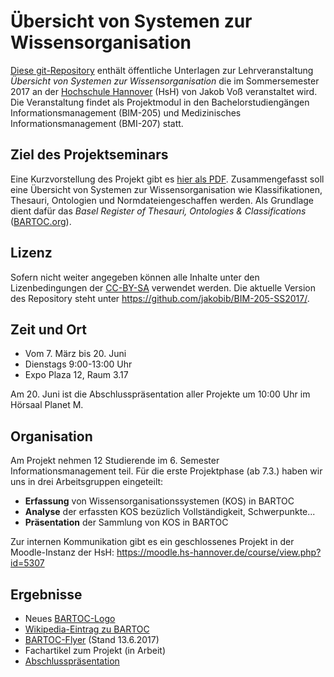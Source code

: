# Übersicht von Systemen zur Wissensorganisation

[Diese git-Repository](https://github.com/hshdb/BIM-205-SS2017) enthält öffentliche
Unterlagen zur Lehrveranstaltung *Übersicht von Systemen zur
Wissensorganisation* die im Sommersemester 2017 an der [Hochschule
Hannover](https://www.hs-hannover.de/) (HsH) von Jakob Voß veranstaltet wird.
Die Veranstaltung findet als Projektmodul in den Bachelorstudiengängen
Informationsmanagement (BIM-205) und Medizinisches Informationsmanagement
(BMI-207) statt.

## Ziel des Projektseminars

Eine Kurzvorstellung des Projekt gibt es [hier als
PDF](https://github.com/hshdb/BIM-205-SS2017/raw/master/projektvorstellung.pdf).
Zusammengefasst soll eine Übersicht von Systemen zur Wissensorganisation wie
Klassifikationen, Thesauri, Ontologien und Normdateiengeschaffen werden. Als
Grundlage dient dafür das *Basel Register of Thesauri, Ontologies &
Classifications* ([BARTOC.org](http://bartoc.org)).

## Lizenz

Sofern nicht weiter angegeben können alle Inhalte unter den
Lizenbedingungen der [CC-BY-SA](http://creativecommons.org/licenses/by-sa/3.0/)
verwendet werden.  Die aktuelle Version des Repository steht unter
<https://github.com/jakobib/BIM-205-SS2017/>.

## Zeit und Ort

* Vom 7. März bis 20. Juni
* Dienstags 9:00-13:00 Uhr
* Expo Plaza 12, Raum 3.17

Am 20. Juni ist die Abschlusspräsentation aller Projekte um 10:00 Uhr im
Hörsaal Planet M.

## Organisation

Am Projekt nehmen 12 Studierende im 6. Semester Informationsmanagement teil.
Für die erste Projektphase (ab 7.3.) haben wir uns in drei Arbeitsgruppen
eingeteilt:

* **Erfassung** von Wissensorganisationssystemen (KOS) in BARTOC 
* **Analyse** der erfassten KOS bezüzlich Vollständigkeit, Schwerpunkte...
* **Präsentation** der Sammlung von KOS in BARTOC

Zur internen Kommunikation gibt es ein geschlossenes Projekt in der Moodle-Instanz der HsH: <https://moodle.hs-hannover.de/course/view.php?id=5307>

## Ergebnisse

* Neues [BARTOC-Logo](bartoc-logo.svg)
* [Wikipedia-Eintrag zu BARTOC](https://de.wikipedia.org/wiki/BARTOC)
* [BARTOC-Flyer](bartoc-flyer.pdf) (Stand 13.6.2017)
* Fachartikel zum Projekt (in Arbeit)
* [Abschlusspräsentation](abschlusspraesentation.pdf)


